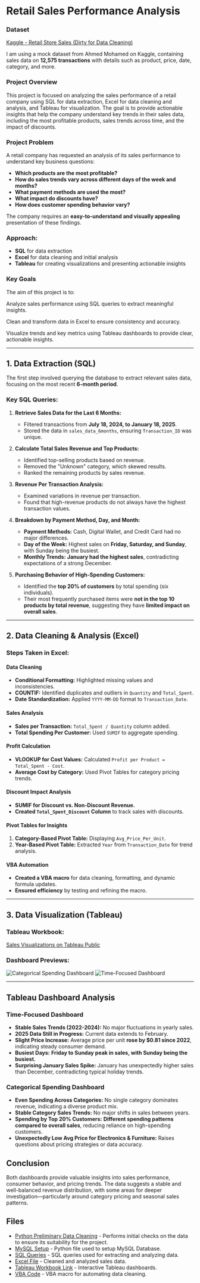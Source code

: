 # Retail Sales Performance Analysis

### Dataset
[Kaggle - Retail Store Sales (Dirty for Data Cleaning)](https://www.kaggle.com/datasets/ahmedmohamed2003/retail-store-sales-dirty-for-data-cleaning)

I am using a mock dataset from Ahmed Mohamed on Kaggle, containing sales data on **12,575 transactions** with details such as product, price, date, category, and more.

### Project Overview

This project is focused on analyzing the sales performance of a retail company using SQL for data extraction, Excel for data cleaning and analysis, and Tableau for visualization. The goal is to provide actionable insights that help the company understand key trends in their sales data, including the most profitable products, sales trends across time, and the impact of discounts.

### Project Problem
A retail company has requested an analysis of its sales performance to understand key business questions:

- **Which products are the most profitable?**
- **How do sales trends vary across different days of the week and months?**
- **What payment methods are used the most?**
- **What impact do discounts have?**
- **How does customer spending behavior vary?**

The company requires an **easy-to-understand and visually appealing** presentation of these findings.

### **Approach:**
- **SQL** for data extraction
- **Excel** for data cleaning and initial analysis
- **Tableau** for creating visualizations and presenting actionable insights

### Key Goals

The aim of this project is to:

Analyze sales performance using SQL queries to extract meaningful insights.

Clean and transform data in Excel to ensure consistency and accuracy.

Visualize trends and key metrics using Tableau dashboards to provide clear, actionable insights.

---

## **1. Data Extraction (SQL)**

The first step involved querying the database to extract relevant sales data, focusing on the most recent **6-month period**.

### **Key SQL Queries:**
1. **Retrieve Sales Data for the Last 6 Months:**
   - Filtered transactions from **July 18, 2024, to January 18, 2025**.
   - Stored the data in `sales_data_6months`, ensuring `Transaction_ID` was unique.

2. **Calculate Total Sales Revenue and Top Products:**
   - Identified top-selling products based on revenue.
   - Removed the "Unknown" category, which skewed results.
   - Ranked the remaining products by sales revenue.

3. **Revenue Per Transaction Analysis:**
   - Examined variations in revenue per transaction.
   - Found that high-revenue products do not always have the highest transaction values.

4. **Breakdown by Payment Method, Day, and Month:**
   - **Payment Methods:** Cash, Digital Wallet, and Credit Card had no major differences.
   - **Day of the Week:** Highest sales on **Friday, Saturday, and Sunday**, with Sunday being the busiest.
   - **Monthly Trends:** **January had the highest sales**, contradicting expectations of a strong December.

5. **Purchasing Behavior of High-Spending Customers:**
   - Identified the **top 20% of customers** by total spending (six individuals).
   - Their most frequently purchased items were **not in the top 10 products by total revenue**, suggesting they have **limited impact on overall sales**.

---

## **2. Data Cleaning & Analysis (Excel)**

### **Steps Taken in Excel:**

#### **Data Cleaning**
- **Conditional Formatting:** Highlighted missing values and inconsistencies.
- **COUNTIF:** Identified duplicates and outliers in `Quantity` and `Total_Spent`.
- **Date Standardization:** Applied `YYYY-MM-DD` format to `Transaction_Date`.

#### **Sales Analysis**
- **Sales per Transaction:** `Total_Spent / Quantity` column added.
- **Total Spending Per Customer:** Used `SUMIF` to aggregate spending.

#### **Profit Calculation**
- **VLOOKUP for Cost Values:** Calculated `Profit per Product = Total_Spent - Cost`.
- **Average Cost by Category:** Used Pivot Tables for category pricing trends.

#### **Discount Impact Analysis**
- **SUMIF for Discount vs. Non-Discount Revenue.**
- **Created `Total_Spent_Discount` Column** to track sales with discounts.

#### **Pivot Tables for Insights**
1. **Category-Based Pivot Table:** Displaying `Avg_Price_Per_Unit`.
2. **Year-Based Pivot Table:** Extracted `Year` from `Transaction_Date` for trend analysis.

#### **VBA Automation**
- **Created a VBA macro** for data cleaning, formatting, and dynamic formula updates.
- **Ensured efficiency** by testing and refining the macro.

---

## **3. Data Visualization (Tableau)**

### **Tableau Workbook:**
[Sales Visualizations on Tableau Public](https://public.tableau.com/views/Sales_Visualizations/CategoricalSpendingDashboard?:language=en-US&:sid=&:redirect=auth&:display_count=n&:origin=viz_share_link)

### **Dashboard Previews:**
![Categorical Spending Dashboard](./Categorical_Spending_Dashboard.png)
![Time-Focused Dashboard](./Time-Focused_Dashboard.png)

---

## **Tableau Dashboard Analysis**

### **Time-Focused Dashboard**
- **Stable Sales Trends (2022-2024):** No major fluctuations in yearly sales.
- **2025 Data Still in Progress:** Current data extends to February.
- **Slight Price Increase:** Average price per unit **rose by $0.81 since 2022**, indicating steady consumer demand.
- **Busiest Days:** **Friday to Sunday peak in sales, with Sunday being the busiest.**
- **Surprising January Sales Spike:** January has unexpectedly higher sales than December, contradicting typical holiday trends.

### **Categorical Spending Dashboard**
- **Even Spending Across Categories:** No single category dominates revenue, indicating a diverse product mix.
- **Stable Category Sales Trends:** No major shifts in sales between years.
- **Spending by Top 20% Customers:** **Different spending patterns compared to overall sales**, reducing reliance on high-spending customers.
- **Unexpectedly Low Avg Price for Electronics & Furniture:** Raises questions about pricing strategies or data accuracy. 

## Conclusion  
Both dashboards provide valuable insights into sales performance, consumer behavior, and pricing trends. The data suggests a stable and well-balanced revenue distribution, with some areas for deeper investigation—particularly around category pricing and seasonal sales patterns.  

## Files

- [Python Preliminary Data Cleaning](./data_clean.py) - Performs initial checks on the data to ensure its suitability for the project.
- [MySQL Setup](./sql_setup.py) - Python file used to setup MySQL Database.
- [SQL Queries](./Sales_queries.sql) - SQL queries used for extracting and analyzing data.
- [Excel File](./sales_data.xlsx) - Cleaned and analyzed sales data.
- [Tableau Workbook Link](https://public.tableau.com/views/Sales_Visualizations/CategoricalSpendingDashboard?:language=en-US&:sid=&:redirect=auth&:display_count=n&:origin=viz_share_link) - Interactive Tableau dashboards.
- [VBA Code](./vba_code.txt) - VBA macro for automating data cleaning.
